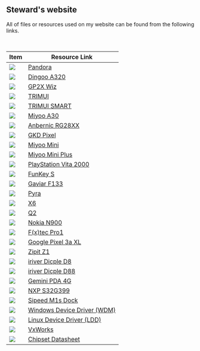 ## Steward's website
All of files or resources used on my website can be found from the following links.  

&nbsp;

| **Item**                            | **Resource Link**                                                                     |
| ----------------------------------- | ------------------------------------------------------------------------------------- |
| ![](img/photos/pandora.jpg)         | [Pandora](https://github.com/steward-fu/website/releases/tag/pandora)                 |
| ![](img/photos/a320.jpg)            | [Dingoo A320](https://github.com/steward-fu/website/releases/tag/a320)                |
| ![](img/photos/wiz.jpg)             | [GP2X Wiz](https://github.com/steward-fu/website/releases/tag/wiz)                    |
| ![](img/photos/trimui.jpg)          | [TRIMUI](https://github.com/steward-fu/website/releases/tag/trimui)                   |
| ![](img/photos/trimui-smart.jpg)    | [TRIMUI SMART](https://github.com/steward-fu/website/releases/tag/trimui-smart)       |
| ![](img/photos/miyoo-a30.jpg)       | [Miyoo A30](https://github.com/steward-fu/website/releases/tag/miyoo-a30)             |
| ![](img/photos/rg28xx.jpg)          | [Anbernic RG28XX](https://github.com/steward-fu/website/releases/tag/rg28xx)          |
| ![](img/photos/gkd-pixel.jpg)       | [GKD Pixel](https://github.com/steward-fu/website/releases/tag/gkd-pixel)             |
| ![](img/photos/miyoo-mini.jpg)      | [Miyoo Mini](https://github.com/steward-fu/website/releases/tag/miyoo-mini)           |
| ![](img/photos/miyoo-mini-plus.jpg) | [Miyoo Mini Plus](https://github.com/steward-fu/website/releases/tag/miyoo-mini-plus) |
| ![](img/photos/psv2000.jpg)         | [PlayStation Vita 2000](https://github.com/steward-fu/website/releases/tag/psv2000)   |
| ![](img/photos/funkeys.jpg)         | [FunKey S](https://github.com/steward-fu/website/releases/tag/funkey-s)               |
| ![](img/photos/gaviar.jpg)          | [Gaviar F133](https://github.com/steward-fu/website/releases/tag/gaviar)              |
| ![](img/photos/pyra.jpg)            | [Pyra](https://github.com/steward-fu/website/releases/tag/pyra)                       |
| ![](img/photos/x6-1.jpg)            | [X6](https://github.com/steward-fu/website/releases/tag/x6)                           |
| ![](img/photos/q2.jpg)              | [Q2](https://github.com/steward-fu/website/releases/tag/q2)                           |
| ![](img/photos/n900.jpg)            | [Nokia N900](https://github.com/steward-fu/website/releases/tag/n900)                 |
| ![](img/photos/pro1.jpg)            | [F(x)tec Pro1](https://github.com/steward-fu/website/releases/tag/pro1)               |
| ![](img/photos/pixel3axl.jpg)       | [Google Pixel 3a XL](https://github.com/steward-fu/website/releases/tag/pixel-3a-xl)  |
| ![](img/photos/zipit1.jpg)          | [Zipit Z1](https://github.com/steward-fu/website/releases/tag/zipit-z1)               |
| ![](img/photos/d8.jpg)              | [iriver Dicple D8](https://github.com/steward-fu/website/releases/tag/iriver-d8)      |
| ![](img/photos/d88.jpg)             | [iriver Dicple D88](https://github.com/steward-fu/website/releases/tag/iriver-d88)    |
| ![](img/photos/gemini-pda.jpg)      | [Gemini PDA 4G](https://github.com/steward-fu/website/releases/tag/gemini-pda)        |
| ![](img/photos/s32g399.jpg)         | [NXP S32G399](https://github.com/steward-fu/website/releases/tag/s32g399)             |
| ![](img/photos/m1s-dock.jpg)        | [Sipeed M1s Dock](https://github.com/steward-fu/website/releases/tag/m1s-dock)        |
| ![](img/photos/wdm.jpg)             | [Windows Device Driver (WDM)](https://github.com/steward-fu/website/releases/tag/wdm) |
| ![](img/photos/ldd.jpg)             | [Linux Device Driver (LDD)](https://github.com/steward-fu/website/releases/tag/ldd)   |
| ![](img/photos/vxworks.jpg)         | [VxWorks](https://github.com/steward-fu/website/releases/tag/vxworks)                 |
| ![](img/photos/pdf.jpg)             | [Chipset Datasheet](https://github.com/steward-fu/website/releases/tag/datasheet)     |
